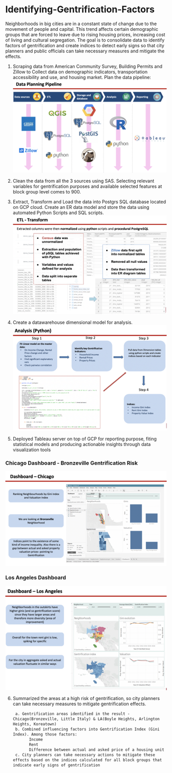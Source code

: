 # Identifying-Gentrification-Factors

Neighborhoods in big cities are in a constant state of change due to the movement of people and capital. This trend affects certain demographic groups that are forced to leave due to rising housing prices, increasing cost of living and cultural segregation. The goal is to consolidate data to identify factors of gentrification and create indices to detect early signs so that city planners and public officials can take necessary measures and mitigate the effects.

1. Scraping data from American Community Survey, Building Permits and Zillow to Collect data on demographic indicators, transportation accessibility and use, and housing market. Plan the data pipeline:
![Alt text](DataPipeline.png?raw=true "DataPipeline.png")

2. Clean the data from all the 3 sources using SAS. Selecting relevant variables for gentrification purposes and available selected features at block group level comes to 900.

3. Extract, Transform and Load the data into Postgrs SQL database located on GCP cloud. Create an ER data model and store the data using automated Python Scripts and SQL scripts.
![Alt text](ETL.png?raw=true "ETL.png")

4. Create a datawarehouse dimensional model for analysis.
![Alt text](Analysis.png?raw=true "Analysis.png")

5. Deployed Tableau server on top of GCP for reporting purpose, fiting statistical models and producing actionable insights through data visualization tools
### Chicago Dashboard - Bronzeville Gentrification Risk
![Alt text](Chicago%20Bronzeville%20Gentrificatiom%20Risk.png?raw=true "Chicago Bronzeville Gentrificatiom Risk.png")

### Los Angeles Dashboard
![Alt text](Los%20Angeles%20Dashboard.png?raw=true "Los Angeles Dashboard.png")

6. Summarized the areas at a high risk of gentrification, so city planners can take necessary measures to mitigate gentrification effects. 
         
        a. Gentrification areas identified in the result - Chicago(Bronzeville, Little Italy) & LA(Boyle Heights, Arlington     Heights, Koreatown)
        b. Combined influencing factors into Gentrification Index (Gini Index). Among those factors: 
              Income
              Rent
              Difference between actual and asked price of a housing unit
        c. City planners can take necessary actions to mitigate these effects based on the indices calculated for all block groups that indicate early signs of gentrification

